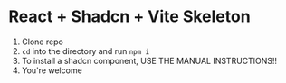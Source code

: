 # React + Shadcn + Vite Skeleton

1. Clone repo
2. `cd` into the directory and run `npm i`
3. To install a shadcn component, USE THE MANUAL INSTRUCTIONS!!
4. You're welcome
